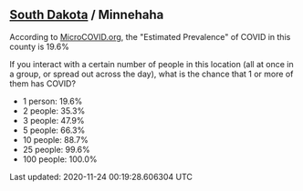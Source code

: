 
## [South Dakota](/united-states/south-dakota) / Minnehaha

According to [MicroCOVID.org](http://microcovid.org),
the "Estimated Prevalence" of COVID in this county is 19.6%

If you interact with a certain number of people in this location
(all at once in a group, or spread out across the day), what is the chance that
1 or more of them has COVID?

- 1 person: 19.6%
- 2 people: 35.3%
- 3 people: 47.9%
- 5 people: 66.3%
- 10 people: 88.7%
- 25 people: 99.6%
- 100 people: 100.0%

Last updated: 2020-11-24 00:19:28.606304 UTC
